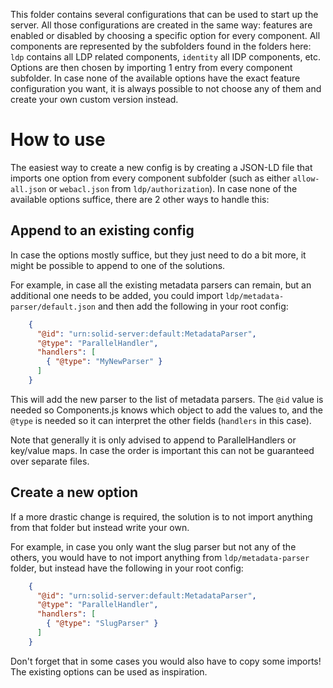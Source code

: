 This folder contains several configurations that can be used to start up the server.
All those configurations are created in the same way:
features are enabled or disabled by choosing a specific option for every component.
All components are represented by the subfolders found in the folders here:
`ldp` contains all LDP related components,
`identity` all IDP components, etc.
Options are then chosen by importing 1 entry from every component subfolder.
In case none of the available options have the exact feature configuration you want,
it is always possible to not choose any of them and create your own custom version instead.

# How to use
The easiest way to create a new config is by creating a JSON-LD file
that imports one option from every component subfolder 
(such as either `allow-all.json` or `webacl.json` from `ldp/authorization`).
In case none of the available options suffice, there are 2 other ways to handle this:

## Append to an existing config
In case the options mostly suffice, but they just need to do a bit more,
it might be possible to append to one of the solutions.

For example, in case all the existing metadata parsers can remain,
but an additional one needs to be added,
you could import `ldp/metadata-parser/default.json`
and then add the following in your root config:
```json
    {
      "@id": "urn:solid-server:default:MetadataParser",
      "@type": "ParallelHandler",
      "handlers": [
        { "@type": "MyNewParser" }
      ]
    }
```
This will add the new parser to the list of metadata parsers.
The `@id` value is needed so Components.js knows which object to add the values to,
and the `@type` is needed so it can interpret the other fields (`handlers` in this case).

Note that generally it is only advised to append to ParallelHandlers or key/value maps.
In case the order is important this can not be guaranteed over separate files.

## Create a new option
If a more drastic change is required,
the solution is to not import anything from that folder but instead write your own.

For example, in case you only want the slug parser but not any of the others,
you would have to not import anything from `ldp/metadata-parser` folder,
but instead have the following in your root config:
```json
    {
      "@id": "urn:solid-server:default:MetadataParser",
      "@type": "ParallelHandler",
      "handlers": [
        { "@type": "SlugParser" }
      ]
    }
```
Don't forget that in some cases you would also have to copy some imports!
The existing options can be used as inspiration.
